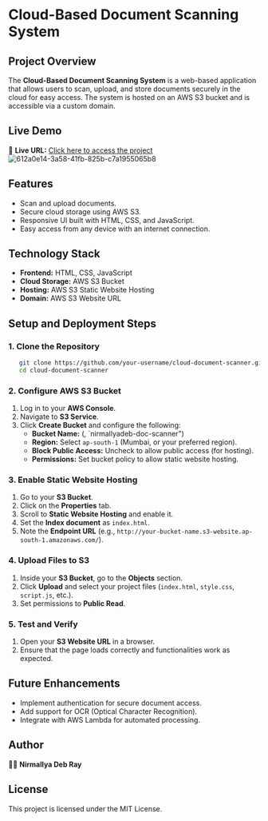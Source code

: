 # Cloud-Based Document Scanning System

## Project Overview
The **Cloud-Based Document Scanning System** is a web-based application that allows users to scan, upload, and store documents securely in the cloud for easy access. The system is hosted on an AWS S3 bucket and is accessible via a custom domain.

## Live Demo
🔗 **Live URL:** [Click here to access the project](http://nirmallyadeb.s3-website.ap-south-1.amazonaws.com/)
![612a0e14-3a58-41fb-825b-c7a1955065b8](https://github.com/user-attachments/assets/04ebbd54-89a7-41e7-94bd-11d1a822ca09)

## Features
- Scan and upload documents.
- Secure cloud storage using AWS S3.
- Responsive UI built with HTML, CSS, and JavaScript.
- Easy access from any device with an internet connection.

## Technology Stack
- **Frontend:** HTML, CSS, JavaScript
- **Cloud Storage:** AWS S3 Bucket
- **Hosting:** AWS S3 Static Website Hosting
- **Domain:** AWS S3 Website URL

## Setup and Deployment Steps
### 1. Clone the Repository
```bash
   git clone https://github.com/your-username/cloud-document-scanner.git
   cd cloud-document-scanner
```

### 2. Configure AWS S3 Bucket
1. Log in to your **AWS Console**.
2. Navigate to **S3 Service**.
3. Click **Create Bucket** and configure the following:
   - **Bucket Name:** (, `nirmallyadeb-doc-scanner")
   - **Region:** Select `ap-south-1` (Mumbai, or your preferred region).
   - **Block Public Access:** Uncheck to allow public access (for hosting).
   - **Permissions:** Set bucket policy to allow static website hosting.

### 3. Enable Static Website Hosting
1. Go to your **S3 Bucket**.
2. Click on the **Properties** tab.
3. Scroll to **Static Website Hosting** and enable it.
4. Set the **Index document** as `index.html`.
5. Note the **Endpoint URL** (e.g., `http://your-bucket-name.s3-website.ap-south-1.amazonaws.com/`).

### 4. Upload Files to S3
1. Inside your **S3 Bucket**, go to the **Objects** section.
2. Click **Upload** and select your project files (`index.html`, `style.css`, `script.js`, etc.).
3. Set permissions to **Public Read**.

### 5. Test and Verify
1. Open your **S3 Website URL** in a browser.
2. Ensure that the page loads correctly and functionalities work as expected.

## Future Enhancements
- Implement authentication for secure document access.
- Add support for OCR (Optical Character Recognition).
- Integrate with AWS Lambda for automated processing.

## Author
👨‍💻 **Nirmallya Deb Ray**

## License
This project is licensed under the MIT License.

